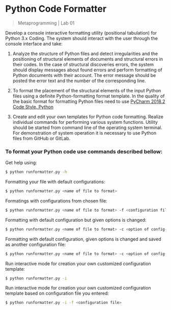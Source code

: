 # Python Code Formatter
>Metaprogramming | Lab 01 


Develop a console interactive formatting utility (positional tabulation) for Python 3.x Coding. The system should interact with the user through the console interface and take:
1. Analyze the structure of Python files and detect irregularities and the positioning of structural elements of documents and structural errors in their codes. In the case of structural discoveries errors, the system should display messages about found errors and perform formatting of Python documents with their account. The error message should be posted the error text and the number of the corresponding line.

2. To format the placement of the structural elements of the input Python files using a definite Python-formatting format template. In the quality of the basic format for formatting Python files need to use [PyCharm 2018.2 Code Style. Python](https://www.jetbrains.com/help/pycharm/code-style-python.html)
3. Create and edit your own templates for Python code formatting. Realize individual commands for performing various system functions. Utility should be started from command line of the operating system terminal. For demonstration of system operation it is necessary to use Python files from GitHub or GitLab.





### To format your Python code use commands described bellow:
Get help using:
```sh 
$ python runformatter.py -h
```

Formatting your file with default configurations:
```sh 
$ python runformatter.py <name of file to format> 
```
Formatings with configurations from chosen file:
```sh
$ python runformatter.py <name of file to format> -f <configuration file>
```          
Formatting with default configuration but given options is changed:
```sh
$ python runformatter.py <name of file to format> -c <option of config-1><value-1>...<option of config-N><value-N>
```
Formatting with default configuration, given options is changed and saved as another configuration file:
```sh
$ python runformatter.py <name of file to format> -c <option of config-1><value-1>...<option of config-N><value-N> -n <file to save configs> 
```
Run interactive mode for creation your own customized configuration template:
```sh
$ python runformatter.py -i
```
Run interactive mode for creation your own customized configuration template based on configuration file you entered:
```sh
$ python runformatter.py -i -f <configuration file>
```




